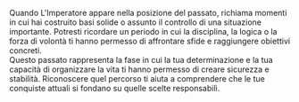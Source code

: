 Quando L'Imperatore appare nella posizione del passato, richiama momenti in cui hai costruito basi solide o assunto il controllo di una situazione importante. Potresti ricordare un periodo in cui la disciplina, la logica o la forza di volontà ti hanno permesso di affrontare sfide e raggiungere obiettivi concreti.  
Questo passato rappresenta la fase in cui la tua determinazione e la tua capacità di organizzare la vita ti hanno permesso di creare sicurezza e stabilità. Riconoscere quel percorso ti aiuta a comprendere che le tue conquiste attuali si fondano su quelle scelte responsabili.
